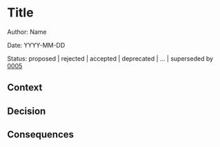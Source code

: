 # Title

Author: Name

Date: YYYY-MM-DD

Status: proposed | rejected | accepted | deprecated | … | superseded by
[0005](0005-example.md)

## Context

## Decision

## Consequences